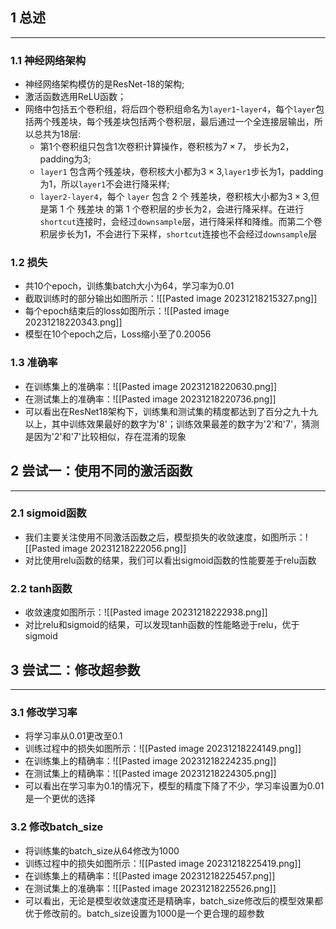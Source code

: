 ## 1 总述
---
### 1.1 神经网络架构

- 神经网络架构模仿的是ResNet-18的架构;
- 激活函数选用ReLU函数；
- 网络中包括五个卷积组，将后四个卷积组命名为`layer1`-`layer4`，每个`layer`包括两个残差块，每个残差块包括两个卷积层，最后通过一个全连接层输出，所以总共为18层:
	- 第1个卷积组只包含1次卷积计算操作，卷积核为$7 \times7$， 步长为2，padding为3;
	- `layer1` 包含两个残差块，卷积核大小都为$3 \times3$,`layer1`步长为1，padding为1，所以`layer1`不会进行降采样;
	- `layer2-layer4`，每个 `layer` 包含 2 个 残差块，卷积核大小都为$3 \times3$,但是第 1 个 残差块 的第 1 个卷积层的步长为2，会进行降采样。在进行`shortcut`连接时，会经过`downsample`层，进行降采样和降维。而第二个卷积层步长为1，不会进行下采样，`shortcut`连接也不会经过`downsample`层

### 1.2 损失

- 共10个epoch，训练集batch大小为64，学习率为0.01
- 截取训练时的部分输出如图所示：![[Pasted image 20231218215327.png]]
- 每个epoch结束后的loss如图所示：![[Pasted image 20231218220343.png]]
- 模型在10个epoch之后，Loss缩小至了0.20056

### 1.3 准确率

- 在训练集上的准确率：![[Pasted image 20231218220630.png]]
- 在测试集上的准确率：![[Pasted image 20231218220736.png]]
- 可以看出在ResNet18架构下，训练集和测试集的精度都达到了百分之九十九以上，其中训练效果最好的数字为'8'；训练效果最差的数字为'2'和'7'，猜测是因为'2'和'7'比较相似，存在混淆的现象

## 2 尝试一：使用不同的激活函数
---
### 2.1 sigmoid函数

- 我们主要关注使用不同激活函数之后，模型损失的收敛速度，如图所示：![[Pasted image 20231218222056.png]]
- 对比使用relu函数的结果，我们可以看出sigmoid函数的性能要差于relu函数

### 2.2 tanh函数

- 收敛速度如图所示：![[Pasted image 20231218222938.png]]
- 对比relu和sigmoid的结果，可以发现tanh函数的性能略逊于relu，优于sigmoid

## 3 尝试二：修改超参数
---
### 3.1 修改学习率

- 将学习率从0.01更改至0.1
- 训练过程中的损失如图所示：![[Pasted image 20231218224149.png]]
- 在训练集上的精确率：![[Pasted image 20231218224235.png]]
- 在测试集上的精确率：![[Pasted image 20231218224305.png]]
- 可以看出在学习率为0.1的情况下，模型的精度下降了不少，学习率设置为0.01是一个更优的选择

### 3.2 修改batch_size

- 将训练集的batch_size从64修改为1000
- 训练过程中的损失如图所示：![[Pasted image 20231218225419.png]]
- 在训练集上的精确率：![[Pasted image 20231218225457.png]]
- 在测试集上的准确率：![[Pasted image 20231218225526.png]]
- 可以看出，无论是模型收敛速度还是精确率，batch_size修改后的模型效果都优于修改前的。batch_size设置为1000是一个更合理的超参数